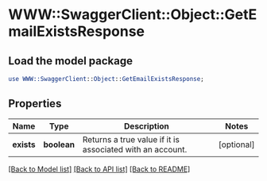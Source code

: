 # WWW::SwaggerClient::Object::GetEmailExistsResponse

## Load the model package
```perl
use WWW::SwaggerClient::Object::GetEmailExistsResponse;
```

## Properties
Name | Type | Description | Notes
------------ | ------------- | ------------- | -------------
**exists** | **boolean** | Returns a true value if it is associated with an account. | [optional] 

[[Back to Model list]](../README.md#documentation-for-models) [[Back to API list]](../README.md#documentation-for-api-endpoints) [[Back to README]](../README.md)


